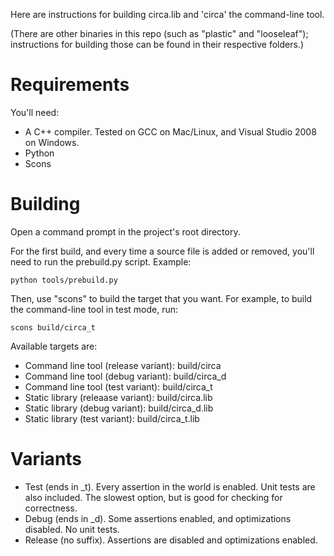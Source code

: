 
Here are instructions for building circa.lib and 'circa' the command-line tool.

(There are other binaries in this repo (such as "plastic" and "looseleaf"); instructions
for building those can be found in their respective folders.)

# Requirements #

You'll need:
 - A C++ compiler. Tested on GCC on Mac/Linux, and Visual Studio 2008 on Windows.
 - Python
 - Scons

# Building #

Open a command prompt in the project's root directory.

For the first build, and every time a source file is added or removed, you'll need to run
the prebuild.py script. Example:

    python tools/prebuild.py

Then, use "scons" to build the target that you want. For example, to build the command-line tool
in test mode, run:

    scons build/circa_t

Available targets are:

 - Command line tool (release variant): build/circa
 - Command line tool (debug variant): build/circa_d
 - Command line tool (test variant): build/circa_t
 - Static library (releaase variant): build/circa.lib
 - Static library (debug variant): build/circa_d.lib
 - Static library (test variant): build/circa_t.lib

# Variants #

 - Test (ends in _t). Every assertion in the world is enabled. Unit tests are also included. The slowest option, but is good for checking for correctness.
 - Debug (ends in _d). Some assertions enabled, and optimizations disabled. No unit tests.
 - Release (no suffix). Assertions are disabled and optimizations enabled.
